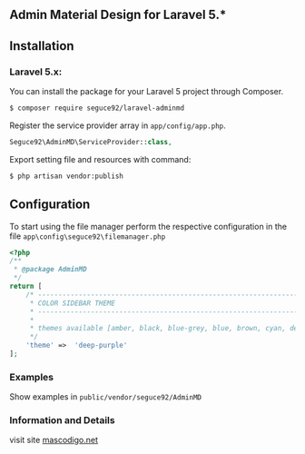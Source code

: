 ## Admin Material Design for Laravel 5.*

## Installation

### Laravel 5.x:
You can install the package for your Laravel 5 project through Composer.

```bash
$ composer require seguce92/laravel-adminmd
```

Register the service provider array in `app/config/app.php`.
```php
Seguce92\AdminMD\ServiceProvider::class,
```

Export setting file and resources with command:

```bash
$ php artisan vendor:publish
```

## Configuration
To start using the file manager perform the respective configuration in the file `app\config\seguce92\filemanager.php`

```php
<?php
/**
 * @package AdminMD
 */
return [
    /* ------------------------------------------------------------------------------------------------------------------------------------------------------------------------
     * COLOR SIDEBAR THEME
     * ------------------------------------------------------------------------------------------------------------------------------------------------------------------------
     *
     * themes available [amber, black, blue-grey, blue, brown, cyan, deep-orange, deep-purple, green, grey, indigo, light-blue, lime, orange, pink, purple, red, teal, yellow]
     */
    'theme' =>  'deep-purple'
];
```
### Examples
Show examples in ```public/vendor/seguce92/AdminMD```

### Information and Details
visit site [mascodigo.net](https://mascodigo.net)
